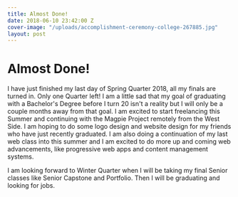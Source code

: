 ```yaml
---
title: Almost Done!
date: 2018-06-10 23:42:00 Z
cover-image: "/uploads/accomplishment-ceremony-college-267885.jpg"
layout: post
---
```


# Almost Done!

I have just finished my last day of Spring Quarter 2018, all my finals are turned in. Only one Quarter left! I am a little sad that my goal of graduating with a Bachelor's Degree before I turn 20 isn't a reality but I will only be a couple months away from that goal. I am excited to start freelancing this Summer and continuing with the Magpie Project remotely from the West Side. I am hoping to do some logo design and website design for my friends who have just recently graduated. I am also doing a continuation of my last web class into this summer and I am excited to do more up and coming web advancements, like progressive web apps and content management systems. 

I am looking forward to Winter Quarter when I will be taking my final Senior classes like Senior Capstone and Portfolio. Then I will be graduating and looking for jobs. 